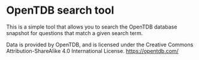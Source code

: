 # OpenTDB search tool

This is a simple tool that allows you to search the OpenTDB database snapshot for questions that match a given search term.

Data is provided by OpenTDB, and is licensed under the Creative Commons Attribution-ShareAlike 4.0 International License.
https://opentdb.com/